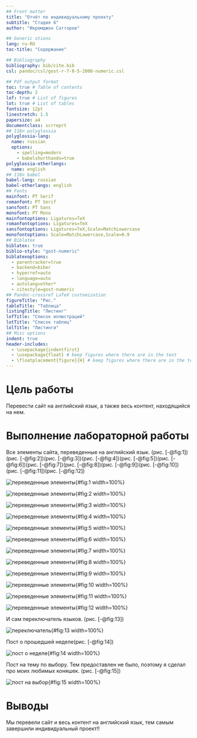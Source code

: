 ```yaml
---
## Front matter
title: "Отчёт по индивидуальному проекту"
subtitle: "Стадия 6"
author: "Икромджон Сатторов"

## Generic otions
lang: ru-RU
toc-title: "Содержание"

## Bibliography
bibliography: bib/cite.bib
csl: pandoc/csl/gost-r-7-0-5-2008-numeric.csl

## Pdf output format
toc: true # Table of contents
toc-depth: 2
lof: true # List of figures
lot: true # List of tables
fontsize: 12pt
linestretch: 1.5
papersize: a4
documentclass: scrreprt
## I18n polyglossia
polyglossia-lang:
  name: russian
  options:
	- spelling=modern
	- babelshorthands=true
polyglossia-otherlangs:
  name: english
## I18n babel
babel-lang: russian
babel-otherlangs: english
## Fonts
mainfont: PT Serif
romanfont: PT Serif
sansfont: PT Sans
monofont: PT Mono
mainfontoptions: Ligatures=TeX
romanfontoptions: Ligatures=TeX
sansfontoptions: Ligatures=TeX,Scale=MatchLowercase
monofontoptions: Scale=MatchLowercase,Scale=0.9
## Biblatex
biblatex: true
biblio-style: "gost-numeric"
biblatexoptions:
  - parentracker=true
  - backend=biber
  - hyperref=auto
  - language=auto
  - autolang=other*
  - citestyle=gost-numeric
## Pandoc-crossref LaTeX customization
figureTitle: "Рис."
tableTitle: "Таблица"
listingTitle: "Листинг"
lofTitle: "Список иллюстраций"
lotTitle: "Список таблиц"
lolTitle: "Листинги"
## Misc options
indent: true
header-includes:
  - \usepackage{indentfirst}
  - \usepackage{float} # keep figures where there are in the text
  - \floatplacement{figure}{H} # keep figures where there are in the text
---
```


# Цель работы

Перевести сайт на английский язык, а также весь контент, находящийся на нем.

# Выполнение лабораторной работы

Все элементы сайта, переведенные на английский язык. (рис. [-@fig:1])(рис. [-@fig:2])(рис. [-@fig:3])(рис. [-@fig:4])(рис. [-@fig:5])(рис. [-@fig:6])(рис. [-@fig:7])(рис. [-@fig:8])(рис. [-@fig:9])(рис. [-@fig:10])(рис. [-@fig:11])(рис. [-@fig:12])

![переведенные элементы](image/p6s1.png){#fig:1 width=100%}

![переведенные элементы](image/p6s2.png){#fig:2 width=100%}

![переведенные элементы](image/p6s3.png){#fig:3 width=100%}

![переведенные элементы](image/p6s4.png){#fig:4 width=100%}

![переведенные элементы](image/p6s5.png){#fig:5 width=100%}

![переведенные элементы](image/p6s6.png){#fig:6 width=100%}

![переведенные элементы](image/p6s7.png){#fig:7 width=100%}

![переведенные элементы](image/p6s8.png){#fig:8 width=100%}

![переведенные элементы](image/p6s9.png){#fig:9 width=100%}

![переведенные элементы](image/p6s10.png){#fig:10 width=100%}

![переведенные элементы](image/p6s11.png){#fig:11 width=100%}

![переведенные элементы](image/p6s12.png){#fig:12 width=100%}

И сам переключатель языков. (рис. [-@fig:13])

![переключатель](image/p6s13.png){#fig:13 width=100%}

Пост о прошедшей неделе(рис. [-@fig:14])

![пост о неделе](image/p6s14.png){#fig:14 width=100%}

Пост на тему по выбору. Тем предоставлен не было, поэтому я сделал про моих любимых коняшек. (рис. [-@fig:15])

![пост на выбор](image/p6s15.png){#fig:15 width=100%}


# Выводы

Мы перевели сайт и весь контент на английский язык, тем самым завершили индивидуальный проект!!
